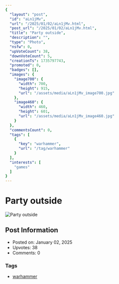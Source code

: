 ```yaml
---
{
  "layout": "post",
  "id": "aLn1jMv",
  "url": "/2025/01/02/aLn1jMv.html",
  "post_url": "/2025/01/02/aLn1jMv.html",
  "title": "Party outside",
  "description": "",
  "type": "Photo",
  "nsfw": 0,
  "upVoteCount": 38,
  "downVoteCount": 5,
  "creationTs": 1735797743,
  "promoted": 0,
  "badges": [],
  "images": {
    "image700": {
      "width": 700,
      "height": 915,
      "url": "/assets/media/aLn1jMv_image700.jpg"
    },
    "image460": {
      "width": 460,
      "height": 601,
      "url": "/assets/media/aLn1jMv_image460.jpg"
    }
  },
  "commentsCount": 0,
  "tags": [
    {
      "key": "warhammer",
      "url": "/tag/warhammer"
    }
  ],
  "interests": [
    "games"
  ]
}
---
```


# Party outside

![Party outside](/assets/media/aLn1jMv_image700.jpg)

## Post Information

- Posted on: January 02, 2025
- Upvotes: 38
- Comments: 0

### Tags

- [warhammer](/tag/warhammer)
